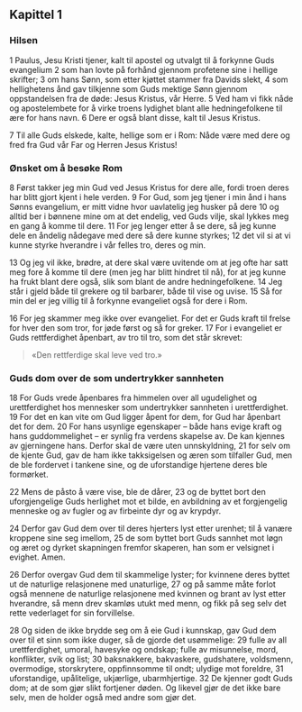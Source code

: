 ## Kapittel 1

### Hilsen

1 Paulus, Jesu Kristi tjener, kalt til apostel og utvalgt til å forkynne Guds evangelium
2 som han lovte på forhånd gjennom profetene sine i hellige skrifter;
3 om hans Sønn, som etter kjøttet stammer fra Davids slekt,
4 som hellighetens ånd gav tilkjenne som Guds mektige Sønn gjennom oppstandelsen fra de døde: Jesus Kristus, vår Herre.
5 Ved ham vi fikk nåde og apostelembete for å virke troens lydighet blant alle hedningefolkene til ære for hans navn.
6 Dere er også blant disse, kalt til Jesus Kristus.

7 Til alle Guds elskede, kalte, hellige som er i Rom: Nåde være med dere og fred fra Gud vår Far og Herren Jesus Kristus!

### Ønsket om å besøke Rom

8 Først takker jeg min Gud ved Jesus Kristus for dere alle, fordi troen deres har blitt gjort kjent i hele verden.
9 For Gud, som jeg tjener i min ånd i hans Sønns evangelium, er mitt vidne hvor uavlatelig jeg husker på dere
10 og alltid ber i bønnene mine om at det endelig, ved Guds vilje, skal lykkes meg en gang å komme til dere.
11 For jeg lenger etter å se dere, så jeg kunne dele en åndelig nådegave med dere så dere kunne styrkes;
12 det vil si at vi kunne styrke hverandre i vår felles tro, deres og min.

13 Og jeg vil ikke, brødre, at dere skal være uvitende om at jeg ofte har satt meg fore å komme til dere (men jeg har blitt hindret til nå), for at jeg kunne ha frukt blant dere også, slik som blant de andre hedningefolkene.
14 Jeg står i gjeld både til grekere og til barbarer, både til vise og uvise.
15 Så for min del er jeg villig til å forkynne evangeliet også for dere i Rom.

16 For jeg skammer meg ikke over evangeliet. For det er Guds kraft til frelse for hver den som tror, for jøde først og så for greker.
17 For i evangeliet er Guds rettferdighet åpenbart, av tro til tro, som det står skrevet: 

> «Den rettferdige skal leve ved tro.»

### Guds dom over de som undertrykker sannheten

18 For Guds vrede åpenbares fra himmelen over all ugudelighet og urettferdighet hos mennesker som undertrykker sannheten i urettferdighet.
19 For det en kan vite om Gud ligger åpent for dem, for Gud har åpenbart det for dem.
20 For hans usynlige egenskaper – både hans evige kraft og hans guddommelighet – er synlig fra verdens skapelse av. De kan kjennes av gjerningene hans. Derfor skal de være uten unnskyldning,
21 for selv om de kjente Gud, gav de ham ikke takksigelsen og æren som tilfaller Gud, men de ble fordervet i tankene sine, og de uforstandige hjertene deres ble formørket.

22 Mens de påsto å være vise, ble de dårer,
23 og de byttet bort den uforgjengelige Guds herlighet mot et bilde, en avbildning av et forgjengelig menneske og av fugler og av firbeinte dyr og av krypdyr.

24 Derfor gav Gud dem over til deres hjerters lyst etter urenhet; til å vanære kroppene sine seg imellom,
25 de som byttet bort Guds sannhet mot løgn og æret og dyrket skapningen fremfor skaperen, han som er velsignet i evighet. Amen.

26 Derfor overgav Gud dem til skammelige lyster; for kvinnene deres byttet ut de naturlige relasjonene med unaturlige,
27 og på samme måte forlot også mennene de naturlige relasjonene med kvinnen og brant av lyst etter hverandre, så menn drev skamløs utukt med menn, og fikk på seg selv det rette vederlaget for sin forvillelse.

28 Og siden de ikke brydde seg om å eie Gud i kunnskap, gav Gud dem over til et sinn som ikke duger, så de gjorde det usømmelige:
29 fulle av all urettferdighet, umoral, havesyke og ondskap; fulle av misunnelse, mord, konflikter, svik og list;
30 baksnakkere, bakvaskere, gudshatere, voldsmenn, overmodige, storskrytere, oppfinnsomme til ondt; ulydige mot foreldre,
31 uforstandige, upålitelige, ukjærlige, ubarmhjertige.
32 De kjenner godt Guds dom; at de som gjør slikt fortjener døden. Og likevel gjør de det ikke bare selv, men de holder også med andre som gjør det.
